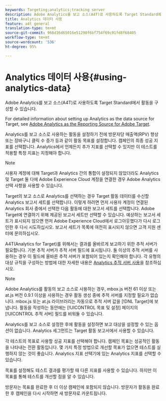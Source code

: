 ```yaml
---
keywords: Targeting;analytics;tracking server
description: Adobe Analytics를 보고 소스(A4T)로 사용하도록 Target Standard에서 활동을 구성할 수 있습니다.
title: Analytics 데이터 사용
feature: a4t general
translation-type: tm+mt
source-git-commit: 968d36d65016e51290f6bf754f69c91fd8f68405
workflow-type: tm+mt
source-wordcount: '536'
ht-degree: 95%

---
```



# Analytics 데이터 사용{#using-analytics-data}

Adobe Analytics를 보고 소스(A4T)로 사용하도록 Target Standard에서 활동을 구성할 수 있습니다.

For detailed information about setting up Analytics as the data source for Target, see [Adobe Analytics as the Reporting Source for Adobe Target](/help/c-integrating-target-with-mac/a4t/a4t.md).

Analytics를 보고 소스로 사용하는 활동을 설정하기 전에 방문자당 매출액(RPV) 향상 또는 장바구니 클릭 수 증가 등과 같이 활동 목표를 설정합니다. 캠페인의 최종 성공 지표를 선택합니다. Analytics에서 언제든지 추가 지표를 선택할 수 있지만 이 테스트를 적용할 특정 지표는 지정해야 합니다.

>[!NOTE]
>
>사용자 계정에 대해 Target과 Analytics 간의 통합이 설정되지 않았더라도 Analytics 및 Target 둘 다에 Adobe Experience Cloud 계정을 연결한 경우 Adobe Analytics 선택 사항을 사용할 수 있습니다.

Target의 보고 소스로 Analytics를 선택하는 경우 Target 활동 데이터를 수신할 Analytics 보고서 세트를 선택합니다. 이렇게 하려면 먼저 사용자 계정이 연결된 Analytics 회사 중에서 선택한 다음 활동에 대한 보고서 세트를 선택합니다. Adobe Target에 연결하기 위해 제공된 보고서 세트만 선택할 수 있습니다. 예상하는 보고서 세트가 표시되지 않으면 먼저 Adobe Experience Cloud에서 로그아웃했다가 다시 로그인한 후 다시 시도하십시오. 보고서 세트가 목록에 여전히 표시되지 않으면 고객 지원 센터에 문의하십시오.

A4T(Analytics for Target)를 위해서는 결과를 올바르게 보고하기 위한 추적 서버가 필요합니다. 기본 추적 서버가 추적 서버 필드에 표시됩니다. 둘 이상의 추적 서버를 사용하는 경우 이 필드에 올바른 추적 서버가 포함되어 있는지 확인해야 합니다. 각 유형의 대상 규칙을 구성하는 방법에 대한 자세한 내용은 [Analytics 추적 서버 사용](/help/c-integrating-target-with-mac/a4t/analytics-tracking-server.md#task_72077BA7E93C4A65A715A18F32228823)을 참조하십시오.

>[!NOTE]
>
>Adobe Analytics를 활동의 보고 소스로 사용하는 경우, mbox.js 버전 61 이상 또는 at.js 버전 0.9.1 이상을 사용하는 경우 활동 생성 중에 추적 서버를 지정할 필요가 없습니다. mbox.js 또는 at.js 라이브러리는 자동으로 추적 서버 값을 [!DNL Target]에 보냅니다. 활동을 작성하는 동안에는 [!UICONTROL 목표 및 설정] 페이지의 [!UICONTROL 추적 서버] 필드를 비워둘 수 있습니다.

Analytics를 보고 소스로 설정한 후에 활동을 설정하면 보고 대상을 설정할 수 있는 옵션이 없습니다. Analytics 세그먼트는 Target 활동 보고서에서 사용할 수 있습니다.

각 테스트의 목표로 사용할 성공 지표를 선택해야 합니다. 캠페인 목표는 성공적인 활동을 나타내는 전환 활동입니다. 몇 가지 특정 방법으로 개선할 목표가 없으면 테스트를 실행하지 않는 것이 좋습니다. Analytics 지표 선택기에 있는 Analytics 지표를 선택할 수 있습니다.

목표를 설정해도 테스트 결과를 평가할 때 다른 지표를 사용할 수 있습니다. 하지만 이 목표를 통해 테스트를 개선할 점을 알 수 있습니다.

방문자는 목표를 완료한 후 더 이상 캠페인에 포함되지 않습니다. 방문자가 활동을 완료한 후 캠페인을 다시 시작하면 새 방문자로 카운트됩니다.
